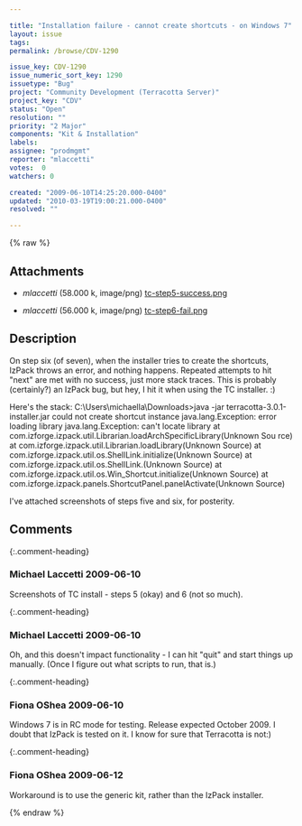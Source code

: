 ```yaml
---

title: "Installation failure - cannot create shortcuts - on Windows 7"
layout: issue
tags: 
permalink: /browse/CDV-1290

issue_key: CDV-1290
issue_numeric_sort_key: 1290
issuetype: "Bug"
project: "Community Development (Terracotta Server)"
project_key: "CDV"
status: "Open"
resolution: ""
priority: "2 Major"
components: "Kit & Installation"
labels: 
assignee: "prodmgmt"
reporter: "mlaccetti"
votes:  0
watchers: 0

created: "2009-06-10T14:25:20.000-0400"
updated: "2010-03-19T19:00:21.000-0400"
resolved: ""

---
```




{% raw %}


## Attachments

* <em>mlaccetti</em> (58.000 k, image/png) [tc-step5-success.png](/attachments/CDV/CDV-1290/tc-step5-success.png)

* <em>mlaccetti</em> (56.000 k, image/png) [tc-step6-fail.png](/attachments/CDV/CDV-1290/tc-step6-fail.png)




## Description

<div markdown="1" class="description">

On step six (of seven), when the installer tries to create the shortcuts, IzPack throws an error, and nothing happens.  Repeated attempts to hit "next" are met with no success, just more stack traces.  This is probably (certainly?) an IzPack bug, but hey, I hit it when using the TC installer.  :)

Here's the stack:
C:\Users\michaella\Downloads>java -jar terracotta-3.0.1-installer.jar
could not create shortcut instance
java.lang.Exception: error loading library
java.lang.Exception: can't locate library
        at com.izforge.izpack.util.Librarian.loadArchSpecificLibrary(Unknown Sou
rce)
        at com.izforge.izpack.util.Librarian.loadLibrary(Unknown Source)
        at com.izforge.izpack.util.os.ShellLink.initialize(Unknown Source)
        at com.izforge.izpack.util.os.ShellLink.<init>(Unknown Source)
        at com.izforge.izpack.util.os.Win_Shortcut.initialize(Unknown Source)
        at com.izforge.izpack.panels.ShortcutPanel.panelActivate(Unknown Source)

I've attached screenshots of steps five and six, for posterity.

</div>

## Comments


{:.comment-heading}
### **Michael Laccetti** <span class="date">2009-06-10</span>

<div markdown="1" class="comment">

Screenshots of TC install - steps 5 (okay) and 6 (not so much).

</div>


{:.comment-heading}
### **Michael Laccetti** <span class="date">2009-06-10</span>

<div markdown="1" class="comment">

Oh, and this doesn't impact functionality - I can hit "quit" and start things up manually.  (Once I figure out what scripts to run, that is.)

</div>


{:.comment-heading}
### **Fiona OShea** <span class="date">2009-06-10</span>

<div markdown="1" class="comment">

Windows 7 is in RC mode for testing. Release expected October 2009.  I doubt that IzPack is tested on it. I know for sure that Terracotta is not:)

</div>


{:.comment-heading}
### **Fiona OShea** <span class="date">2009-06-12</span>

<div markdown="1" class="comment">

Workaround is to use the generic kit, rather than the IzPack installer.


</div>



{% endraw %}
